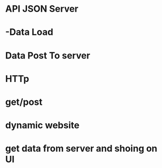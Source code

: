 # API JSON Server 
# -Data Load
# Data Post To server
# HTTp
# get/post 
# dynamic website
# get data from server and shoing on UI